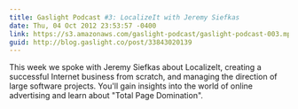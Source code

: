 ```yaml
---
title: Gaslight Podcast #3: LocalizeIt with Jeremy Siefkas
date: Thu, 04 Oct 2012 23:53:57 -0400
link: https://s3.amazonaws.com/gaslight-podcast/gaslight-podcast-003.mp3
guid: http://blog.gaslight.co/post/33843020139
---
```


This week we spoke with Jeremy Siefkas about LocalizeIt, creating
a successful Internet business from scratch, and managing the direction of large
software projects. You'll gain insights into the world of online
advertising and learn about "Total Page Domination".
